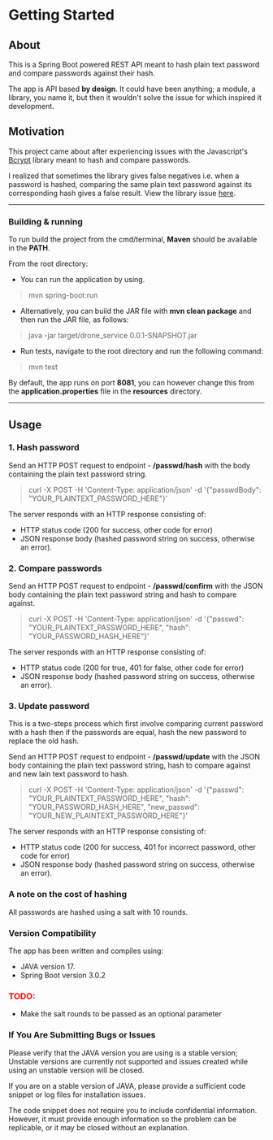 # Getting Started

## **About**

This is a Spring Boot powered REST API meant to hash plain text password and compare passwords against their hash.

The app is API based **by design**. It could have been anything; a module, a library, you name it, but then it wouldn't solve the issue for which inspired it development.

## **Motivation**

This project came about after experiencing issues with the Javascript's [Bcrypt](https://www.npmjs.com/package/bcrypt) library meant to hash and compare passwords.

I realized that sometimes the library gives false negatives i.e. when a password is hashed, comparing the same plain text password against its corresponding hash gives a false result. View the library issue [here](https://github.com/kelektiv/node.bcrypt.js/issues/906).

---

### **Building & running**

To run build the project from the cmd/terminal, **Maven** should be available in the **PATH**.

From the root directory:

* You can run the application by using.

> mvn spring-boot:run

* Alternatively, you can build the JAR file with **mvn clean package** and then run the JAR file, as follows:

> java -jar target/drone_service 0.0.1-SNAPSHOT.jar

* Run tests, navigate to the root directory and run the following command:

>mvn test

By default, the app runs on port **8081**, you can however change this from the **application.properties** file in the **resources** directory.

---

## **Usage**

### **1. Hash password**

Send an HTTP POST request to endpoint - **/passwd/hash** with the body containing the plain text password string.

> curl -X POST -H 'Content-Type: application/json' -d '{"passwdBody": "YOUR_PLAINTEXT_PASSWORD_HERE"}'

The server responds with an HTTP response consisting of:

* HTTP status code (200 for success, other code for error)
* JSON response body (hashed password string on success, otherwise an error).

### **2. Compare passwords**

Send an HTTP POST request to endpoint - **/passwd/confirm** with the JSON body containing the  plain text password string and hash to compare against.

> curl -X POST -H 'Content-Type: application/json' -d '{"passwd": "YOUR_PLAINTEXT_PASSWORD_HERE", "hash": "YOUR_PASSWORD_HASH_HERE"}'

The server responds with an HTTP response consisting of:

* HTTP status code (200 for true, 401 for false, other code for error)
* JSON response body (hashed password string on success, otherwise an error).

### **3. Update password**

This is a two-steps process which first involve comparing current password with a hash then if the passwords are equal, hash the new password to replace the old hash.

Send an HTTP POST request to endpoint - **/passwd/update** with the JSON body containing the  plain text password string, hash to compare against and new lain text password to hash.

> curl -X POST -H 'Content-Type: application/json' -d '{"passwd": "YOUR_PLAINTEXT_PASSWORD_HERE", "hash": "YOUR_PASSWORD_HASH_HERE", "new_passwd": "YOUR_NEW_PLAINTEXT_PASSWORD_HERE"}'

The server responds with an HTTP response consisting of:

* HTTP status code (200 for success, 401 for incorrect password, other code for error)
* JSON response body (hashed password string on success, otherwise an error).

### **A note on the cost of hashing**

All passwords are hashed using a salt with 10 rounds.

### **Version Compatibility**

The app has been written and compiles using:

* JAVA version 17.
* Spring Boot version 3.0.2

### <span style="color: red"> **TODO:**</span>

* Make the salt rounds to be passed as an optional parameter

### **If You Are Submitting Bugs or Issues**

Please verify that the JAVA version you are using is a stable version; Unstable versions are currently not supported and issues created while using an unstable version will be closed.

If you are on a stable version of JAVA, please provide a sufficient code snippet or log files for installation issues.

The code snippet does not require you to include confidential information. However, it must provide enough information so the problem can be replicable, or it may be closed without an explanation.
